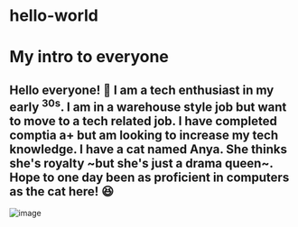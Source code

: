 # hello-world
# My intro to everyone

## Hello everyone! :wave: I am a tech enthusiast in my early <sup>30s</sup>. I am in a warehouse style job but want to move to a tech related job. I have completed comptia a+ but am looking to increase my tech knowledge. I have a cat named Anya. She thinks she's royalty ~but she's just a drama queen~. Hope to one day been as proficient in computers as the cat here! :laughing:

![image](https://github.com/TechnicallyRestarting/hello-world/assets/149126345/7bfe9b54-792a-4c35-b200-450ad453d6a2)

